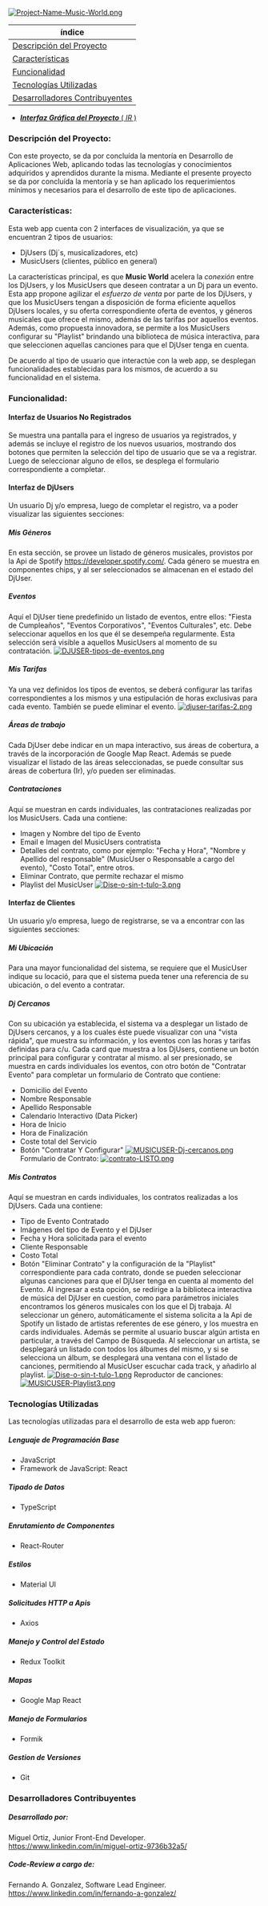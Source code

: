 [![Project-Name-Music-World.png](https://i.postimg.cc/KYvtxQLq/Project-Name-Music-World.png)](https://postimg.cc/21M1xQ0h)

| índice    |
| --------- |
| [Descripción del Proyecto](#descripción-del-proyecto)  |
| [Características](#características)    |
| [Funcionalidad](#funcionalidad)    |
| [Tecnologías Utilizadas](#tecnologías-utilizadas)    |
| [Desarrolladores Contribuyentes](#desarrolladores-contribuyentes)     |
- [***Interfaz Gráfica del Proyecto*** ( *IR* )](https://brilliant-shortbread-5bb416.netlify.app/)

### Descripción del Proyecto:

Con este proyecto, se da por concluída la mentoría en Desarrollo de Aplicaciones Web, aplicando todas las tecnologías y conocimientos adquiridos y aprendidos durante la misma. 
Mediante el presente proyecto se da por concluída la mentoría y se han aplicado los requerimientos mínimos y necesarios para el desarrollo de este tipo de aplicaciones.

### Características:

Esta web app cuenta con 2 interfaces de visualización, ya que se encuentran 2 tipos de usuarios: 
- DjUsers (Dj´s, musicalizadores, etc)
- MusicUsers (clientes, público en general)

La características principal, es que **Music World** acelera la *conexión* entre los DjUsers, y los MusicUsers que deseen contratar a un Dj para un evento.
Esta app propone agilizar el *esfuerzo de venta* por parte de los DjUsers, y que los MusicUsers tengan a disposición de forma eficiente aquellos DjUsers locales, y su oferta correspondiente oferta de eventos, y géneros musicales que ofrece el mismo, además de las tarifas por aquellos eventos.
Además, como propuesta innovadora, se permite a los MusicUsers configurar su "Playlist" brindando una biblioteca de música interactiva, para que seleccionen aquellas canciones para que el DjUser tenga en cuenta.


De acuerdo al tipo de usuario que interactúe con la web app, se desplegan funcionalidades establecidas para los mismos, de acuerdo a su funcionalidad en el sistema.
### Funcionalidad:
#### Interfaz de Usuarios No Registrados
Se muestra una pantalla para el ingreso de usuarios ya registrados, y además se incluye el registro de los nuevos usuarios, mostrando dos botones que permiten la selección del tipo de usuario que se va a registrar. Luego de seleccionar alguno de ellos, se desplega el formulario correspondiente a completar.
#### Interfaz de DjUsers
Un usuario Dj y/o empresa, luego de completar el registro, va a poder visualizar las siguientes secciones:
##### Mis Géneros
En esta sección, se provee un listado de géneros musicales, provistos por la Api de Spotify https://developer.spotify.com/. Cada género se muestra en componentes chips, y al ser seleccionados se almacenan en el estado del DjUser. 
##### Eventos
Aquí el DjUser tiene predefinido un listado de eventos, entre ellos: "Fiesta de Cumpleaños", "Eventos Corporativos", "Eventos Culturales", etc. Debe seleccionar aquellos en los que él se desempeña regularmente. Esta selección será visible a aquellos MusicUsers al momento de su contratación.
[![DJUSER-tipos-de-eventos.png](https://i.postimg.cc/4y3zVK95/DJUSER-tipos-de-eventos.png)](https://postimg.cc/sQtQRgKQ)

##### Mis Tarifas
Ya una vez definidos los tipos de eventos, se deberá configurar las tarifas correspondientes a los mismos y una estipulación de horas exclusivas para cada evento. También se puede eliminar el evento.
 [![djuser-tarifas-2.png](https://i.postimg.cc/8PMhWVFx/djuser-tarifas-2.png)](https://postimg.cc/SJQ2F3fG)
##### Áreas de trabajo
Cada DjUser debe indicar en un mapa interactivo, sus áreas de cobertura, a través de la incorporación de Google Map React. Además se puede visualizar el listado de las áreas seleccionadas, se puede consultar sus áreas de cobertura (Ir), y/o pueden ser eliminadas.
##### Contrataciones
Aquí se muestran en cards individuales, las contrataciones realizadas por los MusicUsers.  Cada una contiene: 
- Imagen y Nombre del tipo de Evento
- Email e Imagen del MusicUsers contratista
- Detalles del contrato, como por ejemplo: "Fecha y Hora", "Nombre y Apellido del responsable" (MusicUser o Responsable a cargo del evento), "Costo Total", entre otros.
- Eliminar Contrato, que permite rechazar el mismo
- Playlist del MusicUser 
[![Dise-o-sin-t-tulo-3.png](https://i.postimg.cc/9FYYKhWZ/Dise-o-sin-t-tulo-3.png)](https://postimg.cc/N5LX2Z2j)
#### Interfaz de Clientes
Un usuario y/o empresa, luego de registrarse, se va a encontrar con las siguientes secciones:
##### Mi Ubicación
Para una mayor funcionalidad del sistema, se requiere que el MusicUser indique su locació, para que el sistema pueda tener una referencia de su ubicación, o del evento a contratar.
##### Dj Cercanos
Con su ubicación ya establecida, el sistema va a desplegar un listado de DjUsers cercanos, y a los cuales éste puede visualizar con una "vista rápida", que muestra su información, y los eventos con las horas y tarifas definidas para c/u.
Cada card que muestra a los DjUsers, contiene un botón principal para configurar y contratar al mismo. al ser presionado, se muestra en cards individuales los eventos, con otro botón de "Contratar Evento" para completar un formulario de Contrato que contiene:
- Domicilio del Evento
- Nombre Responsable
- Apellido Responsable
- Calendario Interactivo (Data Picker)
- Hora de Inicio
- Hora de Finalización
- Coste total del Servicio
- Botón "Contratar Y Configurar"
[![MUSICUSER-Dj-cercanos.png](https://i.postimg.cc/3JTP2YSv/MUSICUSER-Dj-cercanos.png)](https://postimg.cc/8sZKSQVp)
Formulario de Contrato:
[![contrato-LISTO.png](https://i.postimg.cc/3wNR7g2Y/contrato-LISTO.png)](https://postimg.cc/HJGH98Sh)
##### Mis Contratos
Aquí se muestran en cards individuales, los contratos realizadas a los DjUsers. Cada una contiene:
- Tipo de Evento Contratado
- Imágenes del tipo de Evento y el DjUser
- Fecha y Hora solicitada para el evento
- Cliente Responsable
- Costo Total
- Botón "Eliminar Contrato"
y la configuración de la "Playlist" correspondiente para cada contrato, donde se pueden seleccionar algunas canciones para que el DjUser tenga en cuenta al momento del Evento.
Al ingresar a esta opción, se redirige a la biblioteca interactiva de música del DjUser en cuestion, como para parámetros iniciales encontramos los géneros musicales con los que el Dj trabaja.
Al seleccionar un género, automáticamente el sistema solicita a la Api de Spotify un listado de artistas referentes de ese género, y los muestra en cards individuales. Además se permite al usuario buscar algún artista en particular, a través del Campo de Búsqueda.
Al seleccionar un artista, se desplegará un listado con todos los álbumes del mismo, y si se selecciona un álbum, se desplegará una ventana con el listado de canciones, permitiendo al MusicUser escuchar cada track, y añadirlo al playlist.
[![Dise-o-sin-t-tulo-1.png](https://i.postimg.cc/gJB3mzxB/Dise-o-sin-t-tulo-1.png)](https://postimg.cc/LYLJVMBz)
Reproductor de canciones:
[![MUSICUSER-Playlist3.png](https://i.postimg.cc/bJ39dXv4/MUSICUSER-Playlist3.png)](https://postimg.cc/FdkLnB3x)
### Tecnologías Utilizadas
Las tecnologías utilizadas para el desarrollo de esta web app fueron:
##### Lenguaje de Programación Base
- JavaScript 
- Framework de JavaScript: React
##### Tipado de Datos
- TypeScript
##### Enrutamiento de Componentes
- React-Router
##### Estilos
- Material UI
##### Solicitudes HTTP a Apis
- Axios
##### Manejo y Control del Estado
- Redux Toolkit
##### Mapas
- Google Map React
##### Manejo de Formularios
- Formik
##### Gestion de Versiones
- Git
### Desarrolladores Contribuyentes
##### Desarrollado por:
Miguel Ortiz, Junior Front-End Developer.
https://www.linkedin.com/in/miguel-ortiz-9736b32a5/
##### Code-Review a cargo de:
Fernando A. Gonzalez, Software Lead Engineer.
https://www.linkedin.com/in/fernando-a-gonzalez/
